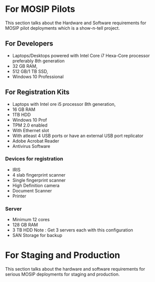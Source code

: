 # For MOSIP Pilots
This section talks about the Hardware and Software requirements for MOSIP pilot deployments which is a show-n-tell project.

## For Developers
* Laptops/Desktops powered with Intel Core i7 Hexa-Core processor preferably 8th generation
* 32 GB RAM, 
* 512 GB/1 TB SSD, 
* Windows 10 Professional

## For Registration Kits
* Laptops with  Intel ore i5 processor 8th generation, 
* 16 GB RAM
* 1TB HDD  
* Windows 10 Prof 
* TPM 2.0 enabled
* With Ethernet slot
* With atleast 4 USB ports or have an external USB port replicator
* Adobe Acrobat Reader
* Antivirus Software

### Devices for registration
* IRIS
* 4 slab fingerprint scanner
* Single fingerprint scanner
* High Definition camera
* Document Scanner
* Printer 

### Server  
* Minimum 12 cores
* 128 GB RAM
* 3 TB HDD
Note : Get 3 servers each with this configuration 
* SAN Storage for backup


# For Staging and Production
This section talks about the hardware and software requirements for serious MOSIP deployments for staging and production.

